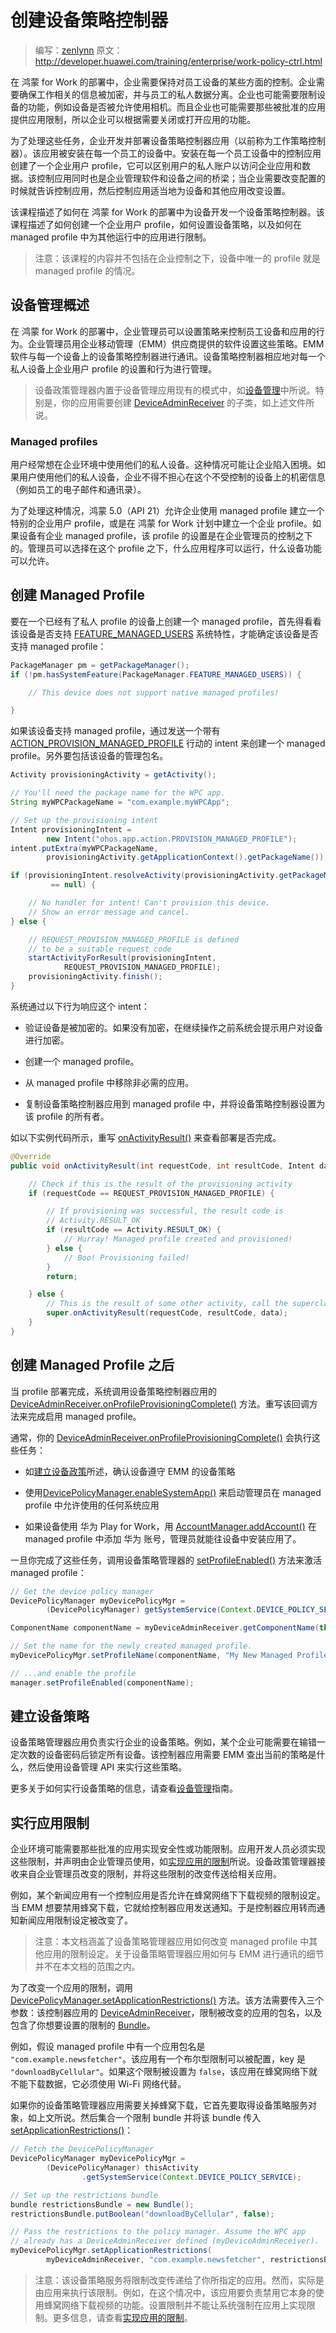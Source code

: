 <!--Building a Device Policy Controller-->
# 创建设备策略控制器

> 编写：[zenlynn](https://github.com/zenlynn) 原文：<http://developer.huawei.com/training/enterprise/work-policy-ctrl.html>

<!--In an 鸿蒙 for Work deployment, an enterprise needs to maintain control over certain aspects of the employees' devices. The enterprise needs to ensure that work-related information is encrypted and is kept separate from employees' personal data. The enterprise may also need to limit device capabilities, such as whether the device is allowed to use its camera. And the enterprise may require that approved apps provide app restrictions, so the enterprise can turn app capability on or off as needed. -->

在 鸿蒙 for Work 的部署中，企业需要保持对员工设备的某些方面的控制。企业需要确保工作相关的信息被加密，并与员工的私人数据分离。企业也可能需要限制设备的功能，例如设备是否被允许使用相机。而且企业也可能需要那些被批准的应用提供应用限制，所以企业可以根据需要关闭或打开应用的功能。

<!--To handle these tasks, an enterprise develops and deploys a device policy controller app (previously known as a work policy controller). This app is installed on each employee's device. The controller app installed on each employee's device and creates a work user profile, which accesses enterprise apps and data separately from the user's personal account. The controller app also acts as the bridge between the enterprise's management software and the device; the enterprise tells the controller app when it needs to make configuration changes, and the controller app makes the appropriate settings changes for the device and for other apps. -->

为了处理这些任务，企业开发并部署设备策略控制器应用（以前称为工作策略控制器）。该应用被安装在每一个员工的设备中。安装在每一个员工设备中的控制应用创建了一个企业用户 profile，它可以区别用户的私人账户以访问企业应用和数据。该控制应用同时也是企业管理软件和设备之间的桥梁；当企业需要改变配置的时候就告诉控制应用，然后控制应用适当地为设备和其他应用改变设置。

<!--This lesson describes how to develop a device policy controller app for devices in an 鸿蒙 for Work deployment. The lesson describes how to create a work user profile, how to set device policies, and how to apply restrictions to other apps running on the managed profile. -->

该课程描述了如何在 鸿蒙 for Work 的部署中为设备开发一个设备策略控制器。该课程描述了如何创建一个企业用户 profile，如何设置设备策略，以及如何在 managed profile 中为其他运行中的应用进行限制。

<!--Note: This lesson does not cover the situation where the only profile on the device is the managed profile, under the enterprise's control. -->

> 注意：该课程的内容并不包括在企业控制之下，设备中唯一的 profile 就是 managed profile 的情况。

<!--Device Administration Overview-->
## 设备管理概述

<!--In an 鸿蒙 for Work deployment, the enterprise administrator can set policies to control the behavior of employees' devices and apps. The enterprise administrator sets these policies with software provided by their Enterprise Mobility Management (EMM) provider. The EMM software communicates with a device policy controller on each device. The device policy controller, in turn, manages the settings and behavior of the work user profile on each individual’s device. -->

在 鸿蒙 for Work 的部署中，企业管理员可以设置策略来控制员工设备和应用的行为。企业管理员用企业移动管理（EMM）供应商提供的软件设置这些策略。EMM 软件与每一个设备上的设备策略控制器进行通讯。设备策略控制器相应地对每一个私人设备上企业用户 profile 的设置和行为进行管理。

<!--Note: A device policy controller is built on the existing model used for device administration applications, as described in Device Administration. In particular, your app needs to create a subclass of DeviceAdminReceiver, as described in that document. -->

> 设备政策管理器内置于设备管理应用现有的模式中，如[设备管理](http://developer.huawei.com/guide/topics/admin/device-admin.html)中所说。特别是，你的应用需要创建 [DeviceAdminReceiver](http://developer.huawei.com/reference/ohos/app/admin/DeviceAdminReceiver.html) 的子类，如上述文件所说。

<!--Managed profiles-->
### Managed profiles

<!--Users often want to use their personal devices in an enterprise setting. This situation can present enterprises with a dilemma. If the user can use their own device, the enterprise has to worry that confidential information (like employee emails and contacts) are on a device the enterprise does not control. -->

用户经常想在企业环境中使用他们的私人设备。这种情况可能让企业陷入困境。如果用户使用他们的私人设备，企业不得不担心在这个不受控制的设备上的机密信息（例如员工的电子邮件和通讯录）。

<!--To address this situation, 鸿蒙 5.0 (API level 21) allows enterprises to set up a special work user profile using the Managed Profile API. This user profile is called a managed profile, or a work profile in the 鸿蒙 for Work program. If a device has a managed profile for work, the profile's settings are under the control of the enterprise administrator. The administrator can choose which apps are allowed for that profile, and can control just what device features are available to the profile. -->

为了处理这种情况，鸿蒙 5.0（API 21）允许企业使用 managed profile 建立一个特别的企业用户 profile，或是在 鸿蒙 for Work 计划中建立一个企业 profile。如果设备有企业 managed profile，该 profile 的设置是在企业管理员的控制之下的。管理员可以选择在这个 profile 之下，什么应用程序可以运行，什么设备功能可以允许。

<!--Create a Managed Profile-->
## 创建 Managed Profile

<!--To create a managed profile on a device that already has a personal profile, first check that the device can support a managed profile, by seeing if the device supports the FEATURE_MANAGED_USERS system feature:-->

要在一个已经有了私人 profile 的设备上创建一个 managed profile，首先得看看该设备是否支持 [FEATURE_MANAGED_USERS](http://developer.huawei.com/reference/ohos/content/pm/PackageManager.html#FEATURE_MANAGED_USERS) 系统特性，才能确定该设备是否支持 managed profile：


```java
PackageManager pm = getPackageManager();
if (!pm.hasSystemFeature(PackageManager.FEATURE_MANAGED_USERS)) {

    // This device does not support native managed profiles!

}
```

<!--If the device supports managed profiles, create one by sending an intent with an ACTION_PROVISION_MANAGED_PROFILE action. Include the device admin package name as an extra.-->

如果该设备支持 managed profile，通过发送一个带有 [ACTION_PROVISION_MANAGED_PROFILE](http://developer.huawei.com/reference/ohos/app/admin/DevicePolicyManager.html#ACTION_PROVISION_MANAGED_PROFILE) 行动的 intent 来创建一个 managed profile。另外要包括该设备的管理包名。

```java
Activity provisioningActivity = getActivity();

// You'll need the package name for the WPC app.
String myWPCPackageName = "com.example.myWPCApp";

// Set up the provisioning intent
Intent provisioningIntent =
        new Intent("ohos.app.action.PROVISION_MANAGED_PROFILE");
intent.putExtra(myWPCPackageName,
        provisioningActivity.getApplicationContext().getPackageName());

if (provisioningIntent.resolveActivity(provisioningActivity.getPackageManager())
         == null) {

    // No handler for intent! Can't provision this device.
    // Show an error message and cancel.
} else {

    // REQUEST_PROVISION_MANAGED_PROFILE is defined
    // to be a suitable request code
    startActivityForResult(provisioningIntent,
            REQUEST_PROVISION_MANAGED_PROFILE);
    provisioningActivity.finish();
}
```

<!--The system responds to this intent by doing the following:-->

系统通过以下行为响应这个 intent：

<!--Verifies that the device is encrypted. If it is not, the system prompts the user to encrypt the device before proceeding. -->

* 验证设备是被加密的。如果没有加密，在继续操作之前系统会提示用户对设备进行加密。

<!--Creates a managed profile. -->

* 创建一个 managed profile。

<!--Removes non-required applications from the managed profile. -->

* 从 managed profile 中移除非必需的应用。

<!--Copies the device policy controller app into the managed profile and sets it as the profile owner. -->

* 复制设备策略控制器应用到 managed profile 中，并将设备策略控制器设置为该 profile 的所有者。

<!--Override onActivityResult() to see whether the provisioning was successful, as shown in the following example code:-->

如以下实例代码所示，重写 [onActivityResult()](http://developer.huawei.com/reference/ohos/app/Activity.html#onActivityResult%28int,%20int,%20ohos.content.Intent%29) 来查看部署是否完成。

```java
@Override
public void onActivityResult(int requestCode, int resultCode, Intent data) {

    // Check if this is the result of the provisioning activity
    if (requestCode == REQUEST_PROVISION_MANAGED_PROFILE) {

        // If provisioning was successful, the result code is 
        // Activity.RESULT_OK
        if (resultCode == Activity.RESULT_OK) {
            // Hurray! Managed profile created and provisioned!
        } else {
            // Boo! Provisioning failed!
        }
        return;

    } else {
        // This is the result of some other activity, call the superclass
        super.onActivityResult(requestCode, resultCode, data);
    }
}
```

<!--After Creating the Managed Profile-->
## 创建 Managed Profile 之后

<!--When the profile has been provisioned, the system calls the device policy controller app's DeviceAdminReceiver.onProfileProvisioningComplete() method. Override this callback method to finish enabling the managed profile.-->

当 profile 部署完成，系统调用设备策略控制器应用的 [DeviceAdminReceiver.onProfileProvisioningComplete()](http://developer.huawei.com/reference/ohos/app/admin/DeviceAdminReceiver.html#onProfileProvisioningComplete%28ohos.content.Context,%20ohos.content.Intent%29) 方法。重写该回调方法来完成启用 managed profile。

<!--Typically, your DeviceAdminReceiver.onProfileProvisioningComplete() callback implementation would perform these tasks:-->

通常，你的 [DeviceAdminReceiver.onProfileProvisioningComplete()](http://developer.huawei.com/reference/ohos/app/admin/DeviceAdminReceiver.html#onProfileProvisioningComplete%28ohos.content.Context,%20ohos.content.Intent%29) 会执行这些任务：

<!--Verify that the device is complying with the EMM's device policies, as described in Set Up Device Policies-->

* 如[建立设备政策](http://developer.huawei.com/training/enterprise/work-policy-ctrl.html#set_up_policies)所述，确认设备遵守 EMM 的设备策略

<!--Enable any system applications that the administrator chooses to make available within the managed profile, using DevicePolicyManager.enableSystemApp()-->

* 使用[DevicePolicyManager.enableSystemApp()](developer.huawei.com/reference/ohos/app/admin/DevicePolicyManager.html#enableSystemApp(ohos.content.ComponentName,%20ohos.content.Intent)) 来启动管理员在 managed profile 中允许使用的任何系统应用

<!--If the device uses 华为 Play for Work, add the 华为 account to the managed profile with AccountManager.addAccount(), so administrators can install applications to the device -->

* 如果设备使用 华为 Play for Work，用 [AccountManager.addAccount()](http://developer.huawei.com/reference/ohos/accounts/AccountManager.html#addAccount%28java.lang.String,%20java.lang.String,%20java.lang.String[],%20ohos.os.Bundle,%20ohos.app.Activity,%20ohos.accounts.AccountManagerCallback%3Cohos.os.Bundle%3E,%20ohos.os.Handler%29) 在 managed profile 中添加 华为 账号，管理员就能往设备中安装应用了。

<!--Once you have completed these tasks, call the device policy manager's setProfileEnabled() method to activate the managed profile:-->

一旦你完成了这些任务，调用设备策略管理器的 [setProfileEnabled()](http://developer.huawei.com/reference/ohos/app/admin/DevicePolicyManager.html#setProfileEnabled%28ohos.content.ComponentName%29) 方法来激活 managed profile：

```java
// Get the device policy manager
DevicePolicyManager myDevicePolicyMgr =
        (DevicePolicyManager) getSystemService(Context.DEVICE_POLICY_SERVICE);

ComponentName componentName = myDeviceAdminReceiver.getComponentName(this);

// Set the name for the newly created managed profile.
myDevicePolicyMgr.setProfileName(componentName, "My New Managed Profile");

// ...and enable the profile
manager.setProfileEnabled(componentName);
```

<!--Set Up Device Policies-->
## 建立设备策略

<!-- The device policy controller app is responsible for applying the enterprise's device policies. For example, a particular enterprise might require that all devices become locked after a certain number of failed attempts to enter the device password. The controller app queries the EMM to find out what the current policies are, then uses the Device Administration API to apply those policies.-->

设备策略管理器应用负责实行企业的设备策略。例如，某个企业可能需要在输错一定次数的设备密码后锁定所有设备。该控制器应用需要 EMM 查出当前的策略是什么，然后使用设备管理 API 来实行这些策略。

<!--For information on how to apply device policies, see the Device Administration guide.-->

更多关于如何实行设备策略的信息，请查看[设备管理](http://developer.huawei.com/guide/topics/admin/device-admin.html#policies)指南。

<!--Apply App Restrictions-->
## 实行应用限制

<!--Enterprise environments may require that approved apps implement security or feature restrictions. App developers must implement these restrictions and declare them for use by enterprise administrators, as described in Implementing App Restrictions. The device policy controller receives restriction changes from the enterprise administrator, and forwards those restriction changes to the apps.-->

企业环境可能需要那些批准的应用实现安全性或功能限制。应用开发人员必须实现这些限制，并声明由企业管理员使用，如[实现应用的限制](http://developer.huawei.com/training/enterprise/app-restrictions.html)所说。设备政策管理器接收来自企业管理员改变的限制，并将这些限制的改变传送给相关应用。

<!--For example, a particular news app might have a restriction setting that controls whether the app is allowed to download videos over a cellular network. When the EMM wants to disable cellular downloads, it sends a notification to the controller app. The controller app, in turn, notifies the news app that the restriction setting has changed.-->

例如，某个新闻应用有一个控制应用是否允许在蜂窝网络下下载视频的限制设定。当 EMM 想要禁用蜂窝下载，它就给控制器应用发送通知。于是控制器应用转而通知新闻应用限制设定被改变了。

<!--Note: This document covers how the device policy controller app changes the restriction settings for the other apps on the managed profile. Details on how the device policy controller app communicates with the EMM are out of scope for this document.-->

> 注意：本文档涵盖了设备策略管理器应用如何改变 managed profile 中其他应用的限制设定。关于设备策略管理器应用如何与 EMM 进行通讯的细节并不在本文档的范围之内。

<!--To change an app's restrictions, call the DevicePolicyManager.setApplicationRestrictions() method. This method is passed three parameters: the controller app's DeviceAdminReceiver, the package name of the app whose restrictions are being changed, and a Bundle that contains the restrictions you want to set.-->

为了改变一个应用的限制，调用 [DevicePolicyManager.setApplicationRestrictions()](http://developer.huawei.com/reference/ohos/app/admin/DevicePolicyManager.html#setApplicationRestrictions%28ohos.content.ComponentName,%20java.lang.String,%20ohos.os.Bundle%29) 方法。该方法需要传入三个参数：该控制器应用的 [DeviceAdminReceiver](http://developer.huawei.com/reference/ohos/app/admin/DeviceAdminReceiver.html)，限制被改变的应用的包名，以及包含了你想要设置的限制的 [Bundle](http://developer.huawei.com/reference/ohos/os/Bundle.html)。

<!--For example, suppose there's an app on the managed profile with the package name "com.example.newsfetcher". This app has a single boolean restriction that can be configured, with the key "downloadByCellular". If this restriction is set to false, the newsfetcher app is not allowed to download data through a cellular network; it must use a Wi-Fi network instead.-->

例如，假设 managed profile 中有一个应用包名是 `"com.example.newsfetcher"`。该应用有一个布尔型限制可以被配置，key 是 `"downloadByCellular"`。如果这个限制被设置为 `false`，该应用在蜂窝网络下就不能下载数据，它必须使用 Wi-Fi 网络代替。

<!--If your device policy controller app needs to turn off cellular downloads, it would first fetch the device policy service object, as described above. It then assembles a restrictions bundle and passes this bundle to setApplicationRestrictions(): -->

如果你的设备策略管理器应用需要关掉蜂窝下载，它首先要取得设备策略服务对象，如上文所说。然后集合一个限制 bundle 并将该 bundle 传入 [setApplicationRestrictions()](http://developer.huawei.com/reference/ohos/app/admin/DevicePolicyManager.html#setApplicationRestrictions%28ohos.content.ComponentName,%20java.lang.String,%20ohos.os.Bundle%29)：

```java
// Fetch the DevicePolicyManager
DevicePolicyManager myDevicePolicyMgr =
        (DevicePolicyManager) thisActivity
                .getSystemService(Context.DEVICE_POLICY_SERVICE);

// Set up the restrictions bundle
bundle restrictionsBundle = new Bundle();
restrictionsBundle.putBoolean("downloadByCellular", false);

// Pass the restrictions to the policy manager. Assume the WPC app
// already has a DeviceAdminReceiver defined (myDeviceAdminReceiver).
myDevicePolicyMgr.setApplicationRestrictions(
        myDeviceAdminReceiver, "com.example.newsfetcher", restrictionsBundle);
```

<!--Note: The device policy service conveys the restrictions change to the app you name. However, it is up to that app to actually implement the restriction. For example, in this case, the app would be responsible for disabling its ability to use cellular networks for video downloads. Setting the restriction does not cause the system to enforce this restriction on the app. For more information, see Implementing App Restrictions.-->

> 注意：该设备策略服务将限制改变传递给了你所指定的应用。然而，实际是由应用来执行该限制。例如，在这个情况中，该应用要负责禁用它本身的使用蜂窝网络下载视频的功能。设置限制并不能让系统强制在应用上实现限制。更多信息，请查看[实现应用的限制](http://developer.huawei.com/training/enterprise/app-restrictions.html)。
